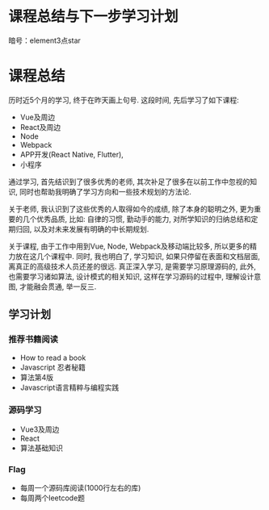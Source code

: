 # 课程总结与下一步学习计划

暗号：element3点star

# 课程总结

历时近5个月的学习, 终于在昨天画上句号. 这段时间, 先后学习了如下课程:

- Vue及周边
- React及周边
- Node
- Webpack
- APP开发(React Native, Flutter), 
- 小程序

通过学习, 首先结识到了很多优秀的老师, 其次补足了很多在以前工作中忽视的知识, 同时也帮助我明确了学习方向和一些技术规划的方法论. 

关于老师, 我认识到了这些优秀的人取得如今的成绩, 除了本身的聪明之外, 更为重要的几个优秀品质, 比如: 自律的习惯, 勤动手的能力, 对所学知识的归纳总结和定期归回, 以及对未来发展有明确的中长期规划.

关于课程, 由于工作中用到Vue, Node, Webpack及移动端比较多, 所以更多的精力放在这几个课程中.  同时, 我也明白了, 学习知识, 如果只停留在表面和文档层面, 离真正的高级技术人员还差的很远. 真正深入学习, 是需要学习原理源码的, 此外, 也需要学习诸如算法, 设计模式的相关知识, 这样在学习源码的过程中, 理解设计意图, 才能融会贯通, 举一反三.

## 学习计划

### 推荐书籍阅读

- How to read a book
- Javascript 忍者秘籍
- 算法第4版
- Javascript语言精粹与编程实践

### 源码学习

- Vue3及周边
- React
- 算法基础知识

### Flag

- 每周一个源码库阅读(1000行左右的库)
- 每周两个leetcode题